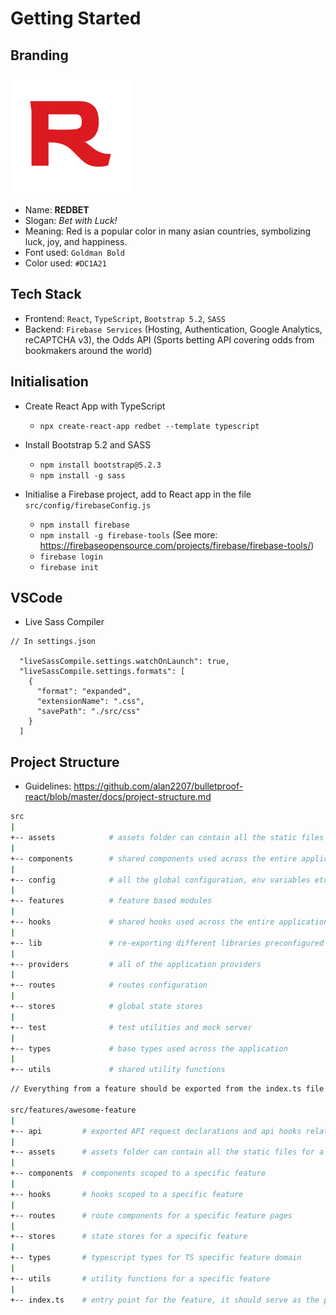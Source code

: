 # Getting Started

## Branding

[![Alt text](public/logo192.png)](https://redbet-au.web.app/)

- Name: **REDBET**
- Slogan: _Bet with Luck!_
- Meaning: Red is a popular color in many asian countries, symbolizing luck, joy, and happiness.
- Font used: `Goldman Bold`
- Color used: `#DC1A21`

## Tech Stack

- Frontend: `React`, `TypeScript`, `Bootstrap 5.2`, `SASS`
- Backend: `Firebase Services` (Hosting, Authentication, Google Analytics, reCAPTCHA v3), the Odds API (Sports betting API covering odds from bookmakers around the world)

## Initialisation

- Create React App with TypeScript

  - `npx create-react-app redbet --template typescript`

- Install Bootstrap 5.2 and SASS

  - `npm install bootstrap@5.2.3`
  - `npm install -g sass`

- Initialise a Firebase project, add to React app in the file `src/config/firebaseConfig.js`
  - `npm install firebase`
  - `npm install -g firebase-tools` (See more: https://firebaseopensource.com/projects/firebase/firebase-tools/)
  - `firebase login`
  - `firebase init`

## VSCode

- Live Sass Compiler

```
// In settings.json

  "liveSassCompile.settings.watchOnLaunch": true,
  "liveSassCompile.settings.formats": [
    {
      "format": "expanded",
      "extensionName": ".css",
      "savePath": "./src/css"
    }
  ]
```

## Project Structure

- Guidelines: https://github.com/alan2207/bulletproof-react/blob/master/docs/project-structure.md

```sh
src
|
+-- assets            # assets folder can contain all the static files such as images, fonts, etc.
|
+-- components        # shared components used across the entire application
|
+-- config            # all the global configuration, env variables etc. get exported from here and used in the app
|
+-- features          # feature based modules
|
+-- hooks             # shared hooks used across the entire application
|
+-- lib               # re-exporting different libraries preconfigured for the application
|
+-- providers         # all of the application providers
|
+-- routes            # routes configuration
|
+-- stores            # global state stores
|
+-- test              # test utilities and mock server
|
+-- types             # base types used across the application
|
+-- utils             # shared utility functions
```

```sh
// Everything from a feature should be exported from the index.ts file which behaves as the public API of the feature.

src/features/awesome-feature
|
+-- api         # exported API request declarations and api hooks related to a specific feature
|
+-- assets      # assets folder can contain all the static files for a specific feature
|
+-- components  # components scoped to a specific feature
|
+-- hooks       # hooks scoped to a specific feature
|
+-- routes      # route components for a specific feature pages
|
+-- stores      # state stores for a specific feature
|
+-- types       # typescript types for TS specific feature domain
|
+-- utils       # utility functions for a specific feature
|
+-- index.ts    # entry point for the feature, it should serve as the public API of the given feature and exports everything that should be used outside the feature
```

